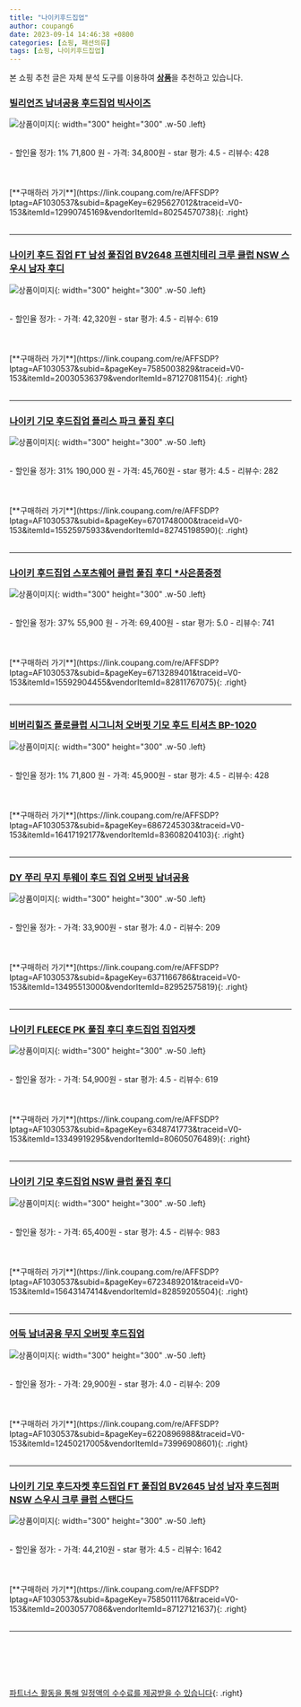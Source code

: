 ```yaml
---
title: "나이키후드집업"
author: coupang6
date: 2023-09-14 14:46:38 +0800
categories: [쇼핑, 패션의류]
tags: [쇼핑, 나이키후드집업]
---
```


본 쇼핑 추천 글은 자체 분석 도구를 이용하여 [**상품**](https://link.coupang.com/a/bao1ui)을 추천하고 있습니다.

### [빌리언즈 남녀공용 후드집업 빅사이즈](https://link.coupang.com/re/AFFSDP?lptag=AF1030537&subid=&pageKey=6295627012&traceid=V0-153&itemId=12990745169&vendorItemId=80254570738)

![상품이미지](https://thumbnail7.coupangcdn.com/thumbnails/remote/230x230ex/image/vendor_inventory/5fcb/8fe43f0b1b41b1c47a76b7f1d30d2c21b59df4edbd96174ec46772e3d845.jpg){: width="300" height="300" .w-50 .left}


<br>
- 할인율 정가: 1%  71,800   원
- 가격: 34,800원
- star 평가: 4.5
- 리뷰수: 428
<br>
<br>
<br>
<br>
[**구매하러 가기**](https://link.coupang.com/re/AFFSDP?lptag=AF1030537&subid=&pageKey=6295627012&traceid=V0-153&itemId=12990745169&vendorItemId=80254570738){: .right}
<br>
<br>

---

### [나이키 후드 집업 FT 남성 풀집업 BV2648 프렌치테리 크루 클럽 NSW 스우시 남자 후디](https://link.coupang.com/re/AFFSDP?lptag=AF1030537&subid=&pageKey=7585003829&traceid=V0-153&itemId=20030536379&vendorItemId=87127081154)

![상품이미지](https://thumbnail6.coupangcdn.com/thumbnails/remote/230x230ex/image/vendor_inventory/f5da/754aea4732139197578a33a6b16a7aa29239172f651150d24ac54ea56ac4.jpg){: width="300" height="300" .w-50 .left}


<br>
- 할인율 정가: 
- 가격: 42,320원
- star 평가: 4.5
- 리뷰수: 619
<br>
<br>
<br>
<br>
[**구매하러 가기**](https://link.coupang.com/re/AFFSDP?lptag=AF1030537&subid=&pageKey=7585003829&traceid=V0-153&itemId=20030536379&vendorItemId=87127081154){: .right}
<br>
<br>

---

### [나이키 기모 후드집업 플리스 파크 풀집 후디](https://link.coupang.com/re/AFFSDP?lptag=AF1030537&subid=&pageKey=6701748000&traceid=V0-153&itemId=15525975933&vendorItemId=82745198590)

![상품이미지](https://thumbnail10.coupangcdn.com/thumbnails/remote/230x230ex/image/vendor_inventory/202f/d13e988ed18b295a38484e4cf1a8aaa7f3227bddb40461cd6aee067c2987.jpg){: width="300" height="300" .w-50 .left}


<br>
- 할인율 정가: 31%  190,000   원
- 가격: 45,760원
- star 평가: 4.5
- 리뷰수: 282
<br>
<br>
<br>
<br>
[**구매하러 가기**](https://link.coupang.com/re/AFFSDP?lptag=AF1030537&subid=&pageKey=6701748000&traceid=V0-153&itemId=15525975933&vendorItemId=82745198590){: .right}
<br>
<br>

---

### [나이키 후드집업 스포츠웨어 클럽 풀집 후디 *사은품증정](https://link.coupang.com/re/AFFSDP?lptag=AF1030537&subid=&pageKey=6713289401&traceid=V0-153&itemId=15592904455&vendorItemId=82811767075)

![상품이미지](https://thumbnail7.coupangcdn.com/thumbnails/remote/230x230ex/image/vendor_inventory/07f0/bae04999aaa42f31a89f0c76611099fcf0096eb0a3cc60c823e9db19917f.jpg){: width="300" height="300" .w-50 .left}


<br>
- 할인율 정가: 37%  55,900   원
- 가격: 69,400원
- star 평가: 5.0
- 리뷰수: 741
<br>
<br>
<br>
<br>
[**구매하러 가기**](https://link.coupang.com/re/AFFSDP?lptag=AF1030537&subid=&pageKey=6713289401&traceid=V0-153&itemId=15592904455&vendorItemId=82811767075){: .right}
<br>
<br>

---

### [비버리힐즈 폴로클럽 시그니처 오버핏 기모 후드 티셔츠 BP-1020](https://link.coupang.com/re/AFFSDP?lptag=AF1030537&subid=&pageKey=6867245303&traceid=V0-153&itemId=16417192177&vendorItemId=83608204103)

![상품이미지](https://thumbnail6.coupangcdn.com/thumbnails/remote/230x230ex/image/vendor_inventory/46b4/4b47b9c1eb11b4aaff4c40eeaf88ae0aecf24df5aa250e4ae522903d5380.jpg){: width="300" height="300" .w-50 .left}


<br>
- 할인율 정가: 1%  71,800   원
- 가격: 45,900원
- star 평가: 4.5
- 리뷰수: 428
<br>
<br>
<br>
<br>
[**구매하러 가기**](https://link.coupang.com/re/AFFSDP?lptag=AF1030537&subid=&pageKey=6867245303&traceid=V0-153&itemId=16417192177&vendorItemId=83608204103){: .right}
<br>
<br>

---

### [DY 쭈리 무지 투웨이 후드 집업 오버핏 남녀공용](https://link.coupang.com/re/AFFSDP?lptag=AF1030537&subid=&pageKey=6371166786&traceid=V0-153&itemId=13495513000&vendorItemId=82952575819)

![상품이미지](https://thumbnail6.coupangcdn.com/thumbnails/remote/230x230ex/image/vendor_inventory/c7a0/9d221f4bf969d598f4985c40a6ab99a65e6b37225c136871f6af8e5d8243.jpg){: width="300" height="300" .w-50 .left}


<br>
- 할인율 정가: 
- 가격: 33,900원
- star 평가: 4.0
- 리뷰수: 209
<br>
<br>
<br>
<br>
[**구매하러 가기**](https://link.coupang.com/re/AFFSDP?lptag=AF1030537&subid=&pageKey=6371166786&traceid=V0-153&itemId=13495513000&vendorItemId=82952575819){: .right}
<br>
<br>

---

### [나이키 FLEECE PK 풀집 후디 후드집업 집업자켓](https://link.coupang.com/re/AFFSDP?lptag=AF1030537&subid=&pageKey=6348741773&traceid=V0-153&itemId=13349919295&vendorItemId=80605076489)

![상품이미지](https://thumbnail7.coupangcdn.com/thumbnails/remote/230x230ex/image/vendor_inventory/e2a6/614bb325da97b61bbb391ad7bf0bb1cc29744b7f08f1ccb4cbda8f42de44.jpg){: width="300" height="300" .w-50 .left}


<br>
- 할인율 정가: 
- 가격: 54,900원
- star 평가: 4.5
- 리뷰수: 619
<br>
<br>
<br>
<br>
[**구매하러 가기**](https://link.coupang.com/re/AFFSDP?lptag=AF1030537&subid=&pageKey=6348741773&traceid=V0-153&itemId=13349919295&vendorItemId=80605076489){: .right}
<br>
<br>

---

### [나이키 기모 후드집업 NSW 클럽 풀집 후디](https://link.coupang.com/re/AFFSDP?lptag=AF1030537&subid=&pageKey=6723489201&traceid=V0-153&itemId=15643147414&vendorItemId=82859205504)

![상품이미지](https://thumbnail10.coupangcdn.com/thumbnails/remote/230x230ex/image/vendor_inventory/bc18/d1ca442d9c0de7fec875c4c63feb80f1dd906214cdaadb2205272ff01351.jpg){: width="300" height="300" .w-50 .left}


<br>
- 할인율 정가: 
- 가격: 65,400원
- star 평가: 4.5
- 리뷰수: 983
<br>
<br>
<br>
<br>
[**구매하러 가기**](https://link.coupang.com/re/AFFSDP?lptag=AF1030537&subid=&pageKey=6723489201&traceid=V0-153&itemId=15643147414&vendorItemId=82859205504){: .right}
<br>
<br>

---

### [어둑 남녀공용 무지 오버핏 후드집업](https://link.coupang.com/re/AFFSDP?lptag=AF1030537&subid=&pageKey=6220896988&traceid=V0-153&itemId=12450217005&vendorItemId=73996908601)

![상품이미지](https://thumbnail10.coupangcdn.com/thumbnails/remote/230x230ex/image/vendor_inventory/6633/6b21a933f7d8333c5db9715bcc6e7c6a5cd9b9df6cc1cc31d488e1f09de4.jpg){: width="300" height="300" .w-50 .left}


<br>
- 할인율 정가: 
- 가격: 29,900원
- star 평가: 4.0
- 리뷰수: 209
<br>
<br>
<br>
<br>
[**구매하러 가기**](https://link.coupang.com/re/AFFSDP?lptag=AF1030537&subid=&pageKey=6220896988&traceid=V0-153&itemId=12450217005&vendorItemId=73996908601){: .right}
<br>
<br>

---

### [나이키 기모 후드자켓 후드집업 FT 풀집업 BV2645 남성 남자 후드점퍼 NSW 스우시 크루 클럽 스탠다드](https://link.coupang.com/re/AFFSDP?lptag=AF1030537&subid=&pageKey=7585011176&traceid=V0-153&itemId=20030577086&vendorItemId=87127121637)

![상품이미지](https://thumbnail6.coupangcdn.com/thumbnails/remote/230x230ex/image/vendor_inventory/3ffa/38c23fe38a4303f4f6b0b11ec25d8a23de8fabb7cdbadb1fa7ddae74cfbb.jpg){: width="300" height="300" .w-50 .left}


<br>
- 할인율 정가: 
- 가격: 44,210원
- star 평가: 4.5
- 리뷰수: 1642
<br>
<br>
<br>
<br>
[**구매하러 가기**](https://link.coupang.com/re/AFFSDP?lptag=AF1030537&subid=&pageKey=7585011176&traceid=V0-153&itemId=20030577086&vendorItemId=87127121637){: .right}
<br>
<br>

---
<br><br><br><br><br> [파트너스 활동을 통해 일정액의 수수료를 제공받을 수 있습니다](https://link.coupang.com/a/bao1ui){: .right}